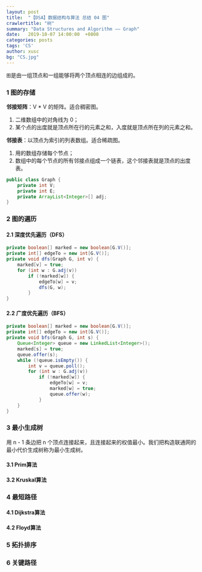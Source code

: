```yaml
---
layout: post
title:  "【DSA】数据结构与算法 总结 04 图"
crawlertitle: "树"
summary: "Data Structures and Algorithm —— Graph"
date:   2019-10-07 14:00:00  +0800
categories: posts
tags: 'CS'
author: xusc
bg: "CS.jpg"
---
```


`图`是由一组顶点和一组能够将两个顶点相连的边组成的。

### 1 图的存储

**邻接矩阵**：V * V 的矩阵。适合稠密图。
1. 二维数组中的对角线为 0；
2. 某个点的出度就是顶点所在行的元素之和，入度就是顶点所在列的元素之和。

**邻接表**：以顶点为索引的列表数组。适合稀疏图。
1. 用的数组存储每个节点；
2. 数组中的每个节点的所有邻接点组成一个链表，这个邻接表就是顶点的出度表。

```java
public class Graph {
	private int V;
	private int E;
	private ArrayList<Integer>[] adj;
}
```

### 2 图的遍历

#### 2.1 深度优先遍历（DFS）

```java
private boolean[] marked = new boolean[G.V()];
private int[] edgeTo = new int[G.V()];
private void dfs(Graph G, int v) {
	marked[v] = true;
	for (int w : G.adj(v))
		if (!marked[w]) {
			edgeTo[w] = v;
			dfs(G, w);
		}
}
```

#### 2.2 广度优先遍历（BFS）

```java
private boolean[] marked = new boolean[G.V()];
private int[] edgeTo = new int[G.V()];
private void bfs(Graph G, int s) {
	Queue<Integer> queue = new LinkedList<Integer>();
	marked[s] = true;
	queue.offer(s);
	while (!queue.isEmpty()) {
		int v = queue.poll();
		for (int w : G.adj(v))
			if (!marked[w]) {
				edgeTo[w] = v;
				marked[w] = true;
				queue.offer(w);
			}
	}
}
```



### 3 最小生成树
用 n - 1 条边把 n 个顶点连接起来，且连接起来的权值最小。我们把构造联通网的最小代价生成树称为最小生成树。

#### 3.1 Prim算法

#### 3.2 Kruskal算法


### 4 最短路径

#### 4.1 Dijkstra算法

#### 4.2 Floyd算法


### 5 拓扑排序


### 6 关键路径

